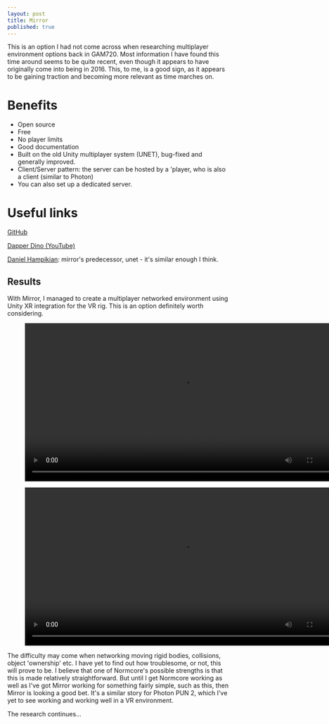 ```yaml
---
layout: post
title: Mirror
published: true
---
```


This is an option I had not come across when researching multiplayer environment options back in GAM720. Most information I have found this time around seems to be quite recent, even though it appears to have originally come into being in 2016. This, to me, is a good sign, as it appears to be gaining traction and becoming more relevant as time marches on. 

# Benefits
* Open source
* Free
* No player limits
* Good documentation
* Built on the old Unity multiplayer system (UNET), bug-fixed and generally improved.
* Client/Server pattern: the server can be hosted by a 'player, who is also a client (similar to Photon)
* You can also set up a dedicated server.

# Useful links

[GitHub](https://github.com/vis2k/Mirror/releases)


[Dapper Dino (YouTube)](https://www.youtube.com/playlist?list=PLS6sInD7ThM1aUDj8lZrF4b4lpvejB2uB)


[Daniel Hampikian](https://www.youtube.com/watch?v=yRvfLLTkIXM): mirror's predecessor, unet - it's similar enough I think.

## Results

With Mirror, I managed to create a multiplayer networked environment using Unity XR integration for the VR rig. 
This is an option definitely worth considering.

<figure class="video_container">
  <video style="width:720px;" autoplay loop>
    <source src="\media\mirror-networking-1.mp4" type="video/mp4">
    Woops! Your browser does not support the HTML5 video tag.
  </video>
</figure>

<figure class="video_container">
  <video style="width:720px;" autoplay loop>
    <source src="\media\mirror-networking-2.mp4" type="video/mp4">
    Woops! Your browser does not support the HTML5 video tag.
  </video>
</figure>

The difficulty may come when networking moving rigid bodies, collisions, object 'ownership' etc. I have yet to find out how troublesome, or not, this will prove to be. I believe that one of Normcore's possible strengths is that this is made relatively straightforward. But until I get Normcore working as well as I've got Mirror working for something fairly simple, such as this, then Mirror is looking a good bet. It's a similar story for Photon PUN 2, which I've yet to see working and working well in a VR environment. 

The research continues...

